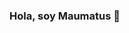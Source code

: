 ### Hola, soy Maumatus 👋

<!--
**maumatus/maumatus** is a ✨ _special_ ✨ repository because its `README.md` (this file) appears on your GitHub profile.

He trabajado varios años en Desarrollo de postproducción y Motion Graphics en video/imagen para Publicidad/Educativos. Ante la necesidad de tener mas herramientas comencé a aprender programación. Dentro del tiempo que llevo desarrollando, si bien manejo lo básico y entiende bien FrontEnd esencial (HTML+CSS+JS) me he enfocado en desarrollo de Backend y Sistemas. Esto porque las herramientas necesitan de la potencia del servidor o el sistema de resolver el problema. Un contrasentido viniendo de área visual en la que soy Senior, pero creo que este enfoque me ha sido mas útil. Si bien manejo NodeJS y ExpressJS, aprendo un poco de Python por facilidad de crear Scripts pero me estoy enfocando en aprender RUST, los lenguajes de bajo nivel permiten crear herramientas más útiles para el área en la que me enfoco. También experimento un poco con codificación creativa y creo puede reemplazar en parte a las herramientas existentes para motion graphics como los son After Effects y actualmente Cavalier.

- 🔭 Actualmente desarrollo un par de proyectos mientras sigo trabajando como realizador Motion Graphics:

1. Video-Repair app: Es una app en NodeJS que funciona en local. Presenta alternativas para solucionar un problema que tuve hace años como Postproductor de video para una serie de CNTV infantil, eliminar ruido electrónico de video. Me explio, todo sensor de camara digital foto o video 
genera ruido electronico, esto es imperceptible en condiciones de buena luz (sensor funcionando dentro de parametros normales por su tecnología y
determinado por su fabricante), pero el problema comienza cuando extremamos esas condiciones, por ejemplo: hay que grabar al atardecer o casi de noche. Ahí el sensor comienza a funcionar fuera de sus condiciones ideales (hardware y software noise reduction de camara) y se calienta, eso se transforma en pixeles de distintos colores debido a que todo el sistema genera errores que quedan en pixeles. Antiguamente en cine análogo, la película lo aceptaba y generaba granos mas grandes pero también mantenía los negros puros, de hecho se veía bien en cine negro y fue un estilo y géner de cine. En cine/audiovisual actualemente se ve muy mal.

Los programas de edición de video, compositores de video y color grading tienen modulos para eliminar ruido pero siempre es 1, a lo mucho 2 porque
suponen que grabación se hace con buenos estandares y condiciones, pero la realidad no es así. 

Asi que en corto una vez tuve que tratar de rescatar un material muy destruído por poca luz, pero no fue posible y mi herramienta no me dio más que una opción de solución, probe otra y pedía tanta ram que no funcionó. Finalmente hubo que grabar media jornada mas para solucionar, con los consigueintes problemas y mayor costo.

Pensé por años como solucionar eso, no hay un software que se enfoque solo en ruido electronico en video asi que rebuscando dí con Ffmpeg,
pero su problema es su sintaxis de uso por línea de comandos, lo que no es muy utilizable en producción de cine/audiovisual donde se necesita interfaz grafica (GUI), porque funciona en medio visual. Ante eso y luego de ganarme una de las becas de Talento Digital y aprender desarrollo JS Full Stack ví que en NodeJS se podía armar una app específica para solucionar este problema, tanto para mí como para otros, y así nace Video_Repair_app. 

Tiene la implementación de 6 algoritmos de Noise Reduction de Ffmpeg a partir de Modulo Fluent-Ffmpeg de NodeJS, despues de armar un Backend y hacer primeras pruebas me dio mejor resultado que After Effects para eliminar ruido, asi que seguí adelante. Actualmente falta el FrontEnd y la conexión con el back, que esta listo. Backend es simple, un Server que usa 6 modulos ES6 con parametros cargados por el mismo server luego de deserializar la data de frontend con las rutas de entrada y salida, y los valores numericos necesario para los los modulo de reducción de ruido.

2. Blender-Dragon
App web que convierte datos de animación desde Blender 3d al modulo ARCMotion de Dragonframe. Esto lo hice para darle utilidad y probar que mas puedo hacer con un cabezal robotico EMotimo TB-3, al cual le he dado poco uso, aunque tiene mucho potencial mas allá de Timelapses. Es un robot que permite animar stop motion y tiene un canal extra para moverlo a un slider robotizado. La app permite crear una producción virtual, o sea se anima dentro del expacio 3d de Blender y luego toda la data se convierte a espacio físico real y animar los elementos, asi se pueden mezclar elementos 3d con realidad sin tener que recurrit a Motion Tracking que tiene limitaciones. Actualmente trabajo para agregar un modulo de fondo virtual para stop motion a misma app, asi se puede ahorrar chroma key o generar un fondo con Unreal Engine, lo que permitiría generar un sistema de producción virtual completo, que puede funcional de forma descentralizada. Incluso se podría agregar streaming desde el feed de camara para visualización remota del trabajo. Todas estas implementaciones permitirían crear un sistema completo de producción virtual y visualización para un área en que no existe y aún hay un trabajo manual. Puede aportar a que no quede obsoleta o sea solo una tecnica de animación para artistas.

3. Web app Cangrejo-León
Aun en desarrollo una app CRUD para Librería/Editorial Cangrejo León. Todo el sistema se genera alrededor de una base de datos en postgreSQL de una biblioteca de libros (colección editorial), ademas de una base de datos de clientes. Todo esto conecta a la app en NodeJS y React (one page aplication). Lo que se agregará será mayor movimiento y desarrollo visual para diferenciarse de otras aplicaciones de negocios que son mas mínimas en este aspecto.
Ha sido dificil y se me ha complicado mas pero sigo aprendiendo y construyendo esta app.

4.Mi portafolio
App basica que aún no implemento, JS Vanilla y falta agregar CRUD basico de contacto y prospección de clientes.
Pretendía agregar gestión clientes pero falta tiempo y terminar proeyctos anteriores, aunque puede ser la primera porque es mas facil de implementar. Podría ser simplemente con render desde Servidor.


- 🌱 Actualmente sigo aprendiento JavaScript y dentro de este NodeJS, React, NodeSockets. Agrego un poco de Python 3+ pero solo a nivel de creación de scripts aun, tambien Bash Scripting y he iniciado Rust (que me encanta). Dentro de mi formación inicial aprendí PostgreSQL, con SQL que también me gusta, pero no he tenido tantos proyecto de practica.

- 👯 Estoy buscando colaborar en proyectos, o trabajo dependiente que me permita aprender. Si conecta con ñarea visual donde tengo mucha experiencia, mejor aún.

- 🤔 Si quieres implementar alguno de estos repositorios y no entiendes algo, contactame al correo.
- 📫 Mi contacto es: matusalen04@gmail.com, ese es mi correo para todos mis contactos.
- 😄
- ⚡ He hecho muchas cosas, tal vez un poco disperso pero hay tanto por aprender actualmente. Soy originario del Sur (Lago Ranco) y un ciclista desde hace 20+ años.

